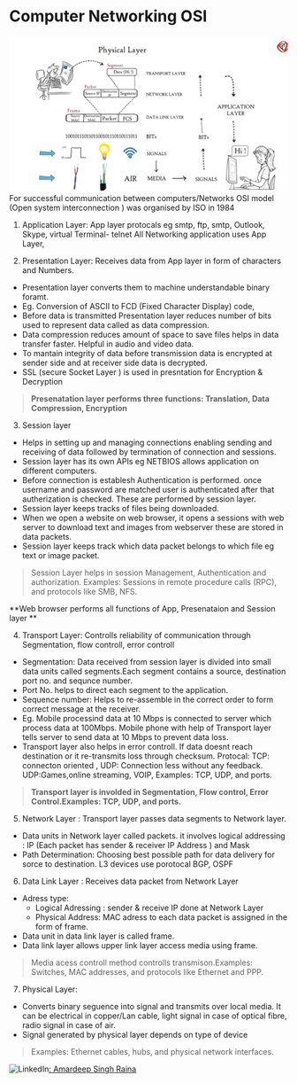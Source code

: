 # Computer Networking OSI 
![OSI layer ](./OSI%20layer.png)
For successful communication between computers/Networks OSI model (Open system interconnection ) was organised by ISO in 1984
1. Application Layer: App layer protocals eg smtp, ftp, smtp, Outlook, Skype, virtual Terminal- telnet
All Networking application uses App Layer, 

2. Presentation Layer: Receives data from App layer in  form of characters and Numbers. 
- Presentation layer converts them to machine understandable binary foramt.
- Eg. Conversion of ASCII to FCD (Fixed Character Display) code, 
- Before data is transmitted Presentation layer reduces number of bits used to represent data called as data compression. 
- Data compression reduces amount of space to save files helps in data transfer faster. Helpful in audio and video data. 
- To mantain integrity of data before transmission data is encrypted at sender side and at receiver side data is decrypted. 
- SSL (secure Socket Layer ) is used in presntation for Encryption & Decryption
>**Presenatation layer performs three functions: Translation, Data Compression, Encryption**

3. Session layer 
- Helps in setting up and managing connections enabling sending and receiving of data followed by termination of connection and sessions. 
- Session layer has its own APIs eg NETBIOS  allows application on different computers. 
- Before connection is establesh Authentication is performed. once username and password are matched user is authenticated after that autherization is checked. These are performed by session layer.
- Session layer keeps tracks of files being downloaded. 
- When we open a website on web browser, it opens a sessions with web server to download text and images from webserver these are stored in data packets.
- Session layer keeps track which data packet belongs to which file eg text or image packet.
>Session Layer helps in session Management, Authentication and authorization. Examples: Sessions in remote procedure calls (RPC), and protocols like SMB, NFS.

**Web browser performs all functions of App, Presenataion and Session layer **

4. Transport Layer: Controlls reliability of communication
through Segmentation, flow controll, error controll

-  Segmentation: Data received from session layer is divided into small data units called segments.Each segment contains a source, destination port no. and sequnce number.
- Port No. helps to direct each segment to the application. 
- Sequence number: Helps to re-assemble in the correct order to form correct message at the receiver. 
- Eg. Mobile processind data at 10 Mbps is connected to server which process data at 100Mbps. Mobile phone with help of Transport layer tells server to send data at 10 Mbps to prevent data loss. 
- Transport layer also helps in error controll. If data doesnt reach destination or it re-transmits loss through checksum.
Protocal: TCP: connecton oriented , UDP: Connection less without any feedback.
UDP:Games,online streaming, VOIP, 
Examples: TCP, UDP, and ports.
>**Transport layer is involded in Segmentation, Flow control, Error Control.Examples: TCP, UDP, and ports.**

5. Network Layer : Transport layer passes data segments to Network layer.
- Data units in Network layer called packets. 
it involves logical addressing : IP (Each packet has sender & receiver IP Address ) and Mask 
- Path Determination: Choosing best possible path for data delivery for sorce to destination. L3 devices use porotocal BGP, OSPF
6. Data Link Layer : Receives data packet from Network Layer
- Adress type: 
  - Logical Adressing : sender & receive IP done at Network Layer 
  - Physical Address:   MAC adress to each data packet is assigned in the form of frame.
- Data unit in data link layer is called frame.
- Data link layer allows upper link layer access media using frame. 
>Media acess controll method controlls transmison.Examples: Switches, MAC addresses, and protocols like Ethernet and PPP.
7. Physical Layer:
- Converts binary seguence  into signal and transmits over local media. It can be electrical in copper/Lan cable, light signal in case of optical fibre, radio signal in case of air. 
- Signal generated by physical layer depends on type of device  
>Examples: Ethernet cables, hubs, and physical network interfaces.


![LinkedIn](https://img.shields.io/badge/linkedin-%230077B5.svg?style=for-the-badge&logo=linkedin&logoColor=white)[:    Amardeep Singh Raina ](https://www.linkedin.com/in/amardeep-singh-raina-438073252/)
